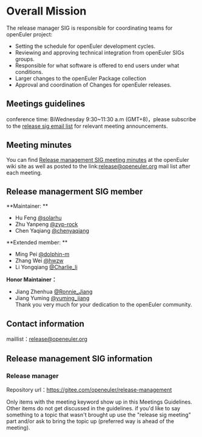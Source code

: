 # Overall Mission

The release manager SIG is responsible for coordinating teams for openEuler project:

- Setting the schedule for openEuler development cycles.
- Reviewing and approving technical integration from openEuler SIGs groups.
- Responsible for what software is offered to end users under what conditions.
- Larger changes to the openEuler Package collection
- Approval and coordination of Changes for openEuler releases.



## Meetings guidelines

conference time: BiWednesday 9:30~11:30 a.m (GMT+8)，please subscribe to the [release sig email list](https://openeuler.org/en/community/mailing-list/) for relevant meeting announcements.

## Meeting minutes
You can find [Release management SIG meeting minutes](https://gitee.com/openeuler/release-management/wikis) at the openEuler wiki site as well as posted to the link:release@openeuler.org mail list after each meeting.

## Release managerment SIG member
**Maintainer: **
- Hu Feng [@solarhu](https://gitee.com/solarhu)
- Zhu Yanpeng [@zyp-rock](https://gitee.com/zyp-rock)
- Chen Yaqiang [@chenyaqiang](https://gitee.com/chenyaqiang)

**Extended member: **
- Ming Pei [@dolphin-m](https://gitee.com/dolphin-m)
- Zhang Wei [@hwzw](https://gitee.com/hwzw)
- Li Yongqiang [@Charlie_li](https://gitee.com/Charlie_li)

**Honor Maintainer：**
- Jiang Zhenhua [@Ronnie_Jiang](https://gitee.com/Ronnie_Jiang)
- Jiang Yuming  [@yuming_jiang](https://gitee.com/yuming_jiang)  
Thank you very much for your dedication to the openEuler community.

## Contact information

maillist：release@openeuler.org



## Release management SIG information

### Release manager

Repository url：https://gitee.com/openeuler/release-management

Only items with the meeting keyword show up in this Meetings Guidelines. Other items do not get discussed in the guidelines. if you'd like to say something to a topic that wasn't brought up use the "release sig meeting" part and/or ask to bring the topic up (preferred way is ahead of the meeting).
